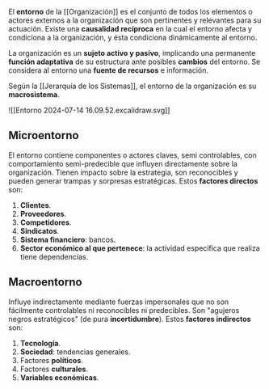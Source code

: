 El **entorno** de la [[Organización]] es el conjunto de todos los elementos o actores externos a la organización que son pertinentes y relevantes para su actuación. Existe una **causalidad recíproca** en la cual el entorno afecta y condiciona a la organización, y ésta condiciona dinámicamente al entorno.

La organización es un **sujeto activo y pasivo**, implicando una permanente **función adaptativa** de su estructura ante posibles **cambios** del entorno. Se considera al entorno una **fuente de recursos** e información.

Según la [[Jerarquía de los Sistemas]], el entorno de la organización es su **macrosistema**.

![[Entorno 2024-07-14 16.09.52.excalidraw.svg]]

## Microentorno

El entorno contiene componentes o actores claves, semi controlables, con comportamiento semi-predecible que influyen directamente sobre la organización. Tienen impacto sobre la estrategia, son reconocibles y pueden generar trampas y sorpresas estratégicas. Estos **factores directos** son:

1. **Clientes**.
2. **Proveedores**.
3. **Competidores**.
4. **Sindicatos**.
5. **Sistema financiero**: bancos.
6. **Sector económico al que pertenece**: la actividad específica que realiza tiene dependencias.

## Macroentorno

Influye indirectamente mediante fuerzas impersonales que no son fácilmente controlables ni reconocibles ni predecibles. Son "agujeros negros estratégicos" (de pura **incertidumbre**). Estos **factores indirectos** son:

1. **Tecnología**.
2. **Sociedad**: tendencias generales.
3. Factores **políticos**.
4. Factores **culturales**.
5. **Variables económicas**.
